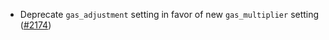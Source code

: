 *   Deprecate `gas_adjustment` setting in favor of new `gas_multiplier` setting
    ([#2174](https://github.com/informalsystems/ibc-rs/issues/2174))
